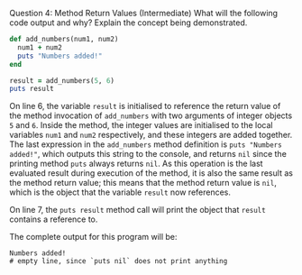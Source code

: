 Question 4: Method Return Values (Intermediate)
What will the following code output and why? Explain the concept being demonstrated.

```ruby
def add_numbers(num1, num2)
  num1 + num2
  puts "Numbers added!"
end

result = add_numbers(5, 6)
puts result
```

On line 6, the variable `result` is initialised to reference the return value of the method invocation of `add_numbers` with two arguments of integer objects `5` and `6`. Inside the method, the integer values are initialised to the local variables `num1` and `num2` respectively, and these integers are added together. The last expression in the `add_numbers` method definition is `puts "Numbers added!"`, which outputs this string to the console, and returns `nil` since the printing method `puts` always returns `nil`. As this operation is the last evaluated result during execution of the method, it is also the same result as the method return value; this means that the method return value is `nil`, which is the object that the variable `result` now references.

On line 7, the `puts result` method call will print the object that `result` contains a reference to.

The complete output for this program will be:

```
Numbers added!
# empty line, since `puts nil` does not print anything
```